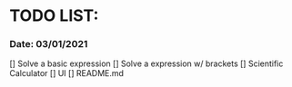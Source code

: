 # TODO LIST:
### Date: 03/01/2021
[] Solve a basic expression
[] Solve a expression w/ brackets
[] Scientific Calculator
[] UI
[] README.md